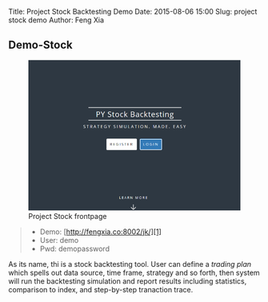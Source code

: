 Title: Project Stock Backtesting Demo
Date: 2015-08-06 15:00
Slug: project stock demo
Author: Feng Xia

## Demo-Stock

<figure class="row">
    <img src="images/demo_jk.png"/>
    <figcaption>Project Stock frontpage</figcaption>
</figure>


> * Demo: [http://fengxia.co:8002/jk/][1]
> * User: demo
> * Pwd: demopassword

As its name, thi is a stock backtesting tool. User can define
a _trading plan_ which spells out data source, time frame,
strategy and so forth, then system will run the backtesting simulation
and report results including statistics, comparison to index,
and step-by-step tranaction trace.

[1]: http://fengxia.co:8002/jk/
